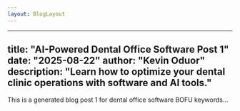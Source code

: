 ```yaml
---
layout: BlogLayout
---
```

---
title: "AI-Powered Dental Office Software Post 1"
date: "2025-08-22"
author: "Kevin Oduor"
description: "Learn how to optimize your dental clinic operations with software and AI tools."
---
This is a generated blog post 1 for dental office software BOFU keywords...
